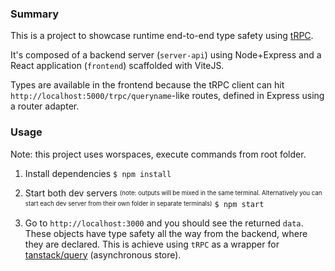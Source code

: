 ### Summary

This is a project to showcase runtime end-to-end type safety using [tRPC](https://trpc.io).

It's composed of a backend server (`server-api`) using Node+Express and a React application (`frontend`) scaffolded with ViteJS.

Types are available in the frontend because the tRPC client can hit `http://localhost:5000/trpc/queryname`-like routes, defined in Express using a router adapter.

### Usage

Note: this project uses worspaces, execute commands from root folder.

1. Install dependencies
   `$ npm install`
   <br>

2. Start both dev servers <sub><sup>(note: outputs will be mixed in the same terminal. Alternatively you can start each dev server from their own folder in separate terminals)</sup></sub>
   `$ npm start`
   <br>

3. Go to `http://localhost:3000` and you should see the returned `data`. These objects have type safety all the way from the backend, where they are declared. This is achieve using `tRPC` as a wrapper for [tanstack/query](https://github.com/tanstack/query) (asynchronous store).
